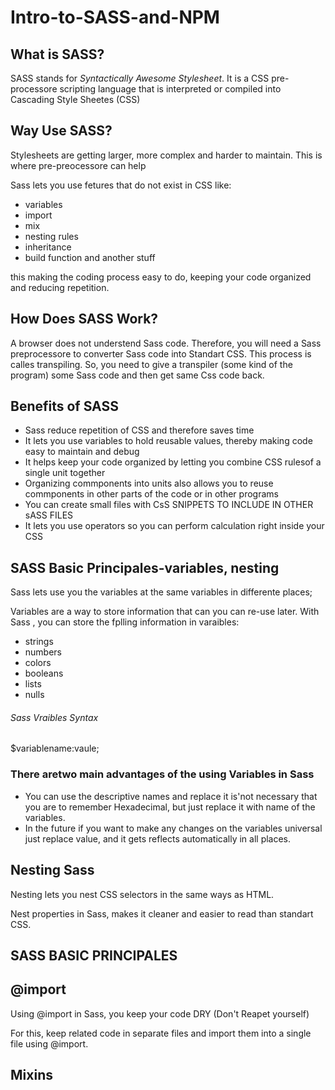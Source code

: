 # Intro-to-SASS-and-NPM

<h2>What is SASS?</h2>
SASS stands for <i>Syntactically Awesome Stylesheet</i>. It is a CSS pre-processore scripting language
that is interpreted or compiled into Cascading Style Sheetes (CSS)

<h2>Way Use SASS?</h2>

Stylesheets are getting larger, more complex and harder to maintain. This is where pre-preocessore can help

Sass lets you use fetures that do not exist in CSS like:

 <ul>
        <li>variables</li>
        <li>import</li>
        <li>mix</li>
        <li>nesting rules</li>
        <li>inheritance</li>
        <li> build function and another stuff</li>
    </ul>
    this making the coding process easy to do, keeping your code organized and reducing repetition.

<h2>How Does SASS Work?</h2>

A browser does not understend Sass code. Therefore, you will need a Sass preprocessore to converter Sass code into Standart CSS.
This process is calles transpiling. So, you need to give a transpiler (some kind of the program) some Sass code and then get same Css code back.

<h2>Benefits of SASS</h2>

 <ul>
        <li>Sass reduce repetition of CSS and therefore saves time</li>
        <li>It lets you use variables to hold reusable values, thereby making code easy to maintain and debug</li>
        <li>It helps keep your code organized by letting you combine CSS rulesof a single unit together</li>
        <li>Organizing commponents into units also allows you to reuse commponents in other parts of the code or in other programs</li>
        <li>You can create small files with CsS SNIPPETS TO INCLUDE IN OTHER sASS FILES</li>
        <li>It lets you use operators so you can perform calculation right inside your CSS</li>
    </ul>

<h2>SASS Basic Principales-variables, nesting</h2>

Sass lets use you the variables at the same variables in differente places;

Variables are a way to store information that can you can re-use later.
With Sass , you can store the fplling information in varaibles:

<ul>
    <li>strings</li>
      <li>numbers</li>
      <li>colors</li>
      <li>booleans</li>
      <li>lists</li>
      <li>nulls</li>
</ul>

<h6>Sass Vraibles Syntax</h6>
$variablename:vaule;

<h3>There aretwo main advantages of the using  Variables in Sass</h3>

<ul>
    <li>You can use the descriptive names and replace it is'not necessary that you are to remember Hexadecimal, but just replace it with name of the variables.</li>
      <li>In the future if you want to make any changes on the variables universal just replace value, and it  gets reflects  automatically in all places.</li>
     
</ul>

<h2>Nesting Sass</h2>

Nesting lets you nest CSS selectors in the same ways as HTML.

Nest properties in Sass, makes it cleaner and easier to read than standart CSS.

<h2>SASS BASIC PRINCIPALES</h2>

<h2>@import</h2>

Using @import in Sass, you keep your code DRY (Don't Reapet yourself)

For this, keep related code in separate files and import them into a single file using @import.

<h2>Mixins</h2>
